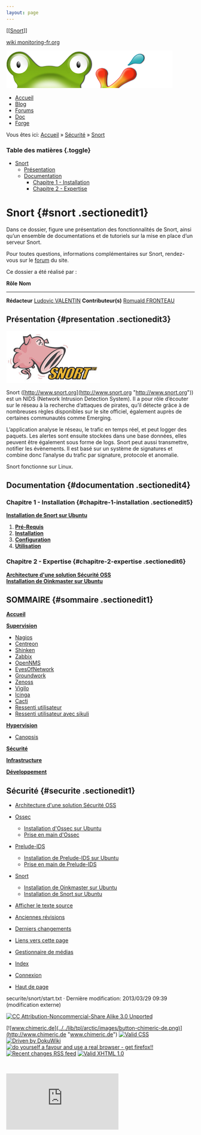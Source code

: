 ```yaml
---
layout: page
---
```


[[[Snort](start@do=backlink.html)]]

[wiki monitoring-fr.org](../../start.html "[ALT+H]")

![Logo Monitoring](../../lib/tpl/arctic/images/logo_monitoring.png)

-   [Accueil](../../index.html "Cliquez pour revenir |  l'accueil")
-   [Blog](http://www.monitoring-fr.org "Blog & News")
-   [Forums](http://forums.monitoring-fr.org "Forums")
-   [Doc](http://doc.monitoring-fr.org "Doc")
-   [Forge](https://github.com/monitoring-fr "Forge")

Vous êtes ici: [Accueil](../../start.html "start") »
[Sécurité](../start.html "securite:start") »
[Snort](start.html "securite:snort:start")

### Table des matières {.toggle}

-   [Snort](start.html#snort)
    -   [Présentation](start.html#presentation)
    -   [Documentation](start.html#documentation)
        -   [Chapitre 1 -
            Installation](start.html#chapitre-1-installation)
        -   [Chapitre 2 - Expertise](start.html#chapitre-2-expertise)

Snort {#snort .sectionedit1}
=====

Dans ce dossier, figure une présentation des fonctionnalités de Snort,
ainsi qu’un ensemble de documentations et de tutoriels sur la mise en
place d’un serveur Snort.

Pour toutes questions, informations complémentaires sur Snort,
rendez-vous sur le
[forum](http://forums.monitoring-fr.org/ "http://forums.monitoring-fr.org/")
du site.

Ce dossier a été réalisé par :

  **Rôle**              **Nom**
  --------------------- ---------------------------------------------------------------------------------------------------------------------------------------------------------
  **Rédacteur**         [Ludovic VALENTIN](http://www.monitoring-fr.org/community/members/ludovic-valentin/ "http://www.monitoring-fr.org/community/members/ludovic-valentin/")
  **Contributeur(s)**   [Romuald FRONTEAU](http://www.monitoring-fr.org/community/members/romuald-fronteau/ "http://www.monitoring-fr.org/community/members/romuald-fronteau/")

Présentation {#presentation .sectionedit3}
------------

[![snort\_logo.jpg](../../assets/media/securite/snort_logo.jpg "snort_logo.jpg")](../../_detail/securite/snort_logo.jpg@id=securite%253Asnort%253Astart.html "securite:snort_logo.jpg")

Snort
([http://www.snort.org](http://www.snort.org "http://www.snort.org"))
est un NIDS (Network Intrusion Detection System). Il a pour rôle
d’écouter sur le réseau à la recherche d’attaques de pirates, qu’il
détecte grâce à de nombreuses règles disponibles sur le site officiel,
également auprès de certaines communautés comme Emerging.

L’application analyse le réseau, le trafic en temps réel, et peut logger
des paquets. Les alertes sont ensuite stockées dans une base données,
elles peuvent être également sous forme de logs. Snort peut aussi
transmettre, notifier les évènements. Il est basé sur un système de
signatures et combine donc l’analyse du trafic par signature, protocole
et anomalie.

Snort fonctionne sur Linux.

Documentation {#documentation .sectionedit4}
-------------

### Chapitre 1 - Installation {#chapitre-1-installation .sectionedit5}

**[Installation de Snort sur
Ubuntu](snort-ubuntu-install.html "securite:snort:snort-ubuntu-install")**

1.  **[Pré-Requis](snort-ubuntu-install.html#pre-requis "securite:snort:snort-ubuntu-install")**
2.  **[Installation](snort-ubuntu-install.html#installation "securite:snort:snort-ubuntu-install")**
3.  **[Configuration](snort-ubuntu-install.html#configuration "securite:snort:snort-ubuntu-install")**
4.  **[Utilisation](snort-ubuntu-install.html#utilisation "securite:snort:snort-ubuntu-install")**

### Chapitre 2 - Expertise {#chapitre-2-expertise .sectionedit6}

**[Architecture d'une solution Sécurité
OSS](../architecture-oss/start.html "securite:architecture-oss:start")**
\
 **[Installation de Oinkmaster sur
Ubuntu](oinkmaster-ubuntu-install.html "securite:snort:oinkmaster-ubuntu-install")**

SOMMAIRE {#sommaire .sectionedit1}
--------

**[Accueil](../../start.html "start")**

**[Supervision](../../supervision/start.html "supervision:start")**

-   [Nagios](../../nagios/start.html "nagios:start")
-   [Centreon](../../centreon/start.html "centreon:start")
-   [Shinken](../../shinken/start.html "shinken:start")
-   [Zabbix](../../zabbix/start.html "zabbix:start")
-   [OpenNMS](../../opennms/start.html "opennms:start")
-   [EyesOfNetwork](../../eyesofnetwork/start.html "eyesofnetwork:start")
-   [Groundwork](../../groundwork/start.html "groundwork:start")
-   [Zenoss](../../zenoss/start.html "zenoss:start")
-   [Vigilo](../../vigilo/start.html "vigilo:start")
-   [Icinga](../../icinga/start.html "icinga:start")
-   [Cacti](../../cacti/start.html "cacti:start")
-   [Ressenti
    utilisateur](../../supervision/eue/start.html "supervision:eue:start")
-   [Ressenti utilisateur avec
    sikuli](../../sikuli/eue/start.html "sikuli:eue:start")

**[Hypervision](../../hypervision/start.html "hypervision:start")**

-   [Canopsis](../../canopsis/start.html "canopsis:start")

**[Sécurité](../start.html "securite:start")**

**[Infrastructure](../../infra/start.html "infra:start")**

**[Développement](../../dev/start.html "dev:start")**

Sécurité {#securite .sectionedit1}
--------

-   [Architecture d'une solution Sécurité
    OSS](../architecture-oss/start.html "securite:architecture-oss:start")
-   [Ossec](../ossec/start.html "securite:ossec:start")
    -   [Installation d'Ossec sur
        Ubuntu](../ossec/ossec-ubuntu-install.html "securite:ossec:ossec-ubuntu-install")
    -   [Prise en main
        d'Ossec](../ossec/ossec-use.html "securite:ossec:ossec-use")
-   [Prelude-IDS](../prelude/start.html "securite:prelude:start")
    -   [Installation de Prelude-IDS sur
        Ubuntu](../prelude/prelude-ubuntu-install.html "securite:prelude:prelude-ubuntu-install")
    -   [Prise en main de
        Prelude-IDS](../prelude/prelude-use.html "securite:prelude:prelude-use")
-   [Snort](start.html "securite:snort:start")
    -   [Installation de Oinkmaster sur
        Ubuntu](oinkmaster-ubuntu-install.html "securite:snort:oinkmaster-ubuntu-install")
    -   [Installation de Snort sur
        Ubuntu](snort-ubuntu-install.html "securite:snort:snort-ubuntu-install")

-   [Afficher le texte
    source](start@do=edit&rev=0.html "Afficher le texte source [V]")
-   [Anciennes
    révisions](start@do=revisions.html "Anciennes révisions [O]")
-   [Derniers
    changements](start@do=recent.html "Derniers changements [R]")
-   [Liens vers cette
    page](start@do=backlink.html "Liens vers cette page")
-   [Gestionnaire de
    médias](start@do=media.html "Gestionnaire de médias")
-   [Index](start@do=index.html "Index [X]")
-   [Connexion](start@do=login&sectok=6bca6bdf16f8880de3d6d3649db89a26.html "Connexion")
-   [Haut de page](start.html#dokuwiki__top "Haut de page [T]")

securite/snort/start.txt · Dernière modification: 2013/03/29 09:39
(modification externe)

[![CC Attribution-Noncommercial-Share Alike 3.0
Unported](../../lib/images/license/button/cc-by-nc-sa.png)](http://creativecommons.org/licenses/by-nc-sa/3.0/)

[![www.chimeric.de](../../lib/tpl/arctic/images/button-chimeric-de.png)](http://www.chimeric.de "www.chimeric.de")
[![Valid
CSS](../../lib/tpl/arctic/images/button-css.png)](http://jigsaw.w3.org/css-validator/check/referer "Valid CSS")
[![Driven by
DokuWiki](../../lib/tpl/arctic/images/button-dw.png)](http://wiki.splitbrain.org/wiki:dokuwiki "Driven by DokuWiki")
[![do yourself a favour and use a real browser - get
firefox!!](../../lib/tpl/arctic/images/button-firefox.png)](http://www.firefox-browser.de "do yourself a favour and use a real browser - get firefox")
[![Recent changes RSS
feed](../../lib/tpl/arctic/images/button-rss.png)](../../feed.php "Recent changes RSS feed")
[![Valid XHTML
1.0](../../lib/tpl/arctic/images/button-xhtml.png)](http://validator.w3.org/check/referer "Valid XHTML 1.0")

![](../../lib/exe/indexer.php@id=securite%253Asnort%253Astart&1424859534)

![](http://analytics.monitoring-fr.org/piwik.php?idsite=2)
